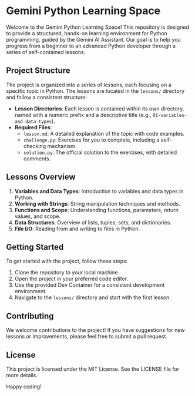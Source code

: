 # Gemini Python Learning Space

Welcome to the Gemini Python Learning Space! This repository is designed to provide a structured, hands-on learning environment for Python programming, guided by the Gemini AI Assistant. Our goal is to help you progress from a beginner to an advanced Python developer through a series of self-contained lessons.

## Project Structure

The project is organized into a series of lessons, each focusing on a specific topic in Python. The lessons are located in the `lessons/` directory and follow a consistent structure:

- **Lesson Directories**: Each lesson is contained within its own directory, named with a numeric prefix and a descriptive title (e.g., `01-variables-and-data-types`).
- **Required Files**:
  - `lesson.md`: A detailed explanation of the topic with code examples.
  - `challenge.py`: Exercises for you to complete, including a self-checking mechanism.
  - `solution.py`: The official solution to the exercises, with detailed comments.

## Lessons Overview

1. **Variables and Data Types**: Introduction to variables and data types in Python.
2. **Working with Strings**: String manipulation techniques and methods.
3. **Functions and Scope**: Understanding functions, parameters, return values, and scope.
4. **Data Structures**: Overview of lists, tuples, sets, and dictionaries.
5. **File I/O**: Reading from and writing to files in Python.

## Getting Started

To get started with the project, follow these steps:

1. Clone the repository to your local machine.
2. Open the project in your preferred code editor.
3. Use the provided Dev Container for a consistent development environment.
4. Navigate to the `lessons/` directory and start with the first lesson.

## Contributing

We welcome contributions to the project! If you have suggestions for new lessons or improvements, please feel free to submit a pull request.

## License

This project is licensed under the MIT License. See the LICENSE file for more details.

Happy coding!